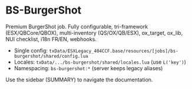 # BS-BurgerShot

Premium BurgerShot job. Fully configurable, tri-framework (ESX/QBCore/QBOX), multi-inventory (QS/OX/QB/ESX), ox_target, ox_lib, NUI checklist, i18n FR/EN, webhooks.

- Single config: `txData/ESXLegacy_404CCF.base/resources/[jobs]/bs-burgershot/shared/config.lua`
- Locales: `txData/.../bs-burgershot/shared/locales.lua` (use `L('key')`)
- Namespacing: `bs-burgershot:*` (server keeps legacy aliases)

Use the sidebar (SUMMARY) to navigate the documentation.
